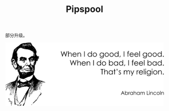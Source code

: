 ﻿---
layout: post-ea

title: Pipspool
meta: Pipspool.
logo: pipspool.png
order: 2

category: comics

lang: cn
ref: pipspool
---

部分升级。

<a data-fancybox="gallery" href="/img/programming/Lincoln.png"><img src="/img/programming/Lincoln.png" alt=""></a>
